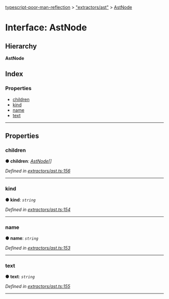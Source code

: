 [typescript-poor-man-reflection](../README.md) > ["extractors/ast"](../modules/_extractors_ast_.md) > [AstNode](../interfaces/_extractors_ast_.astnode.md)

# Interface: AstNode

## Hierarchy

**AstNode**

## Index

### Properties

* [children](_extractors_ast_.astnode.md#children)
* [kind](_extractors_ast_.astnode.md#kind)
* [name](_extractors_ast_.astnode.md#name)
* [text](_extractors_ast_.astnode.md#text)

---

## Properties

<a id="children"></a>

###  children

**● children**: *[AstNode](_extractors_ast_.astnode.md)[]*

*Defined in [extractors/ast.ts:156](https://github.com/cancerberoSgx/typescript-poor-man-reflection/blob/3569c96/src/extractors/ast.ts#L156)*

___
<a id="kind"></a>

###  kind

**● kind**: *`string`*

*Defined in [extractors/ast.ts:154](https://github.com/cancerberoSgx/typescript-poor-man-reflection/blob/3569c96/src/extractors/ast.ts#L154)*

___
<a id="name"></a>

###  name

**● name**: *`string`*

*Defined in [extractors/ast.ts:153](https://github.com/cancerberoSgx/typescript-poor-man-reflection/blob/3569c96/src/extractors/ast.ts#L153)*

___
<a id="text"></a>

###  text

**● text**: *`string`*

*Defined in [extractors/ast.ts:155](https://github.com/cancerberoSgx/typescript-poor-man-reflection/blob/3569c96/src/extractors/ast.ts#L155)*

___

